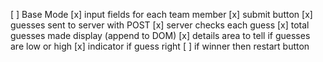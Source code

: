 [ ] Base Mode
    [x] input fields for each team member
    [x] submit button
    [x] guesses sent to server with POST
    [x] server checks each guess
    [x] total guesses made display (append to DOM)
    [x] details area to tell if guesses are low or high
    [x] indicator if guess right
    [ ] if winner then restart button 